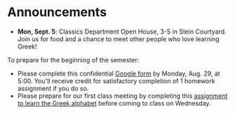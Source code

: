 # Announcements


- **Mon, Sept. 5**:  Classics Department Open House, 3-5 in Stein Courtyard.  Join us for food and a chance to meet other people who love learning Greek!

To prepare for the beginning of the semester:

- Please complete this confidential [Google form](https://forms.gle/RUt9Mu2mLvbYo7YL6) by Monday, Aug. 29, at 5:00.  You'll receive credit for satisfactory completion of 1 homework assignment if you do so.
- Please prepare for our first class meeting by completing this [assignment to learn the Greek alphabet](classes/intro/) before coming to class on Wednesday.